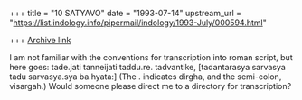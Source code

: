+++
title = "10 SATYAVO"
date = "1993-07-14"
upstream_url = "https://list.indology.info/pipermail/indology/1993-July/000594.html"

+++
[Archive link](https://list.indology.info/pipermail/indology/1993-July/000594.html)

I am not familiar with the conventions for transcription into roman script,
but here goes:
             tade.jati tanneijati taddu.re. tadvantike,
            [tadantarasya sarvasya tadu sarvasya.sya ba.hyata:]
(The . indicates dirgha, and the semi-colon, visargah.)
Would someone please direct me to a directory for transcription?






